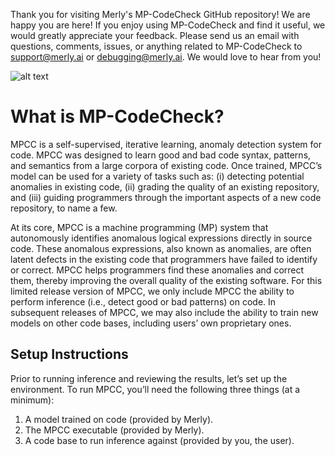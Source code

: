 Thank you for visiting Merly's MP-CodeCheck GitHub repository! We are happy you are here! If you enjoy using MP-CodeCheck and find it useful, we would greatly appreciate your feedback. Please send us an email with questions, comments, issues, or anything related to MP-CodeCheck to support@merly.ai or debugging@merly.ai. We would love to hear from you!

![alt text](https://media-exp1.licdn.com/dms/image/C4D0BAQEnOGFgvBPPXQ/company-logo_200_200/0/1649871676108?e=2147483647&v=beta&t=7Y_hfEZuVYKRw9upbFFEJ4POshxe_JGl3EhGJDpVvgg "Merly")

# What is MP-CodeCheck?
MPCC is a self-supervised, iterative learning, anomaly detection system for code. MPCC was designed to learn good and bad code syntax, patterns, and semantics from a large corpora of existing code. Once trained, MPCC’s model can be used for a variety of tasks such as: (i) detecting potential anomalies in existing code,
(ii) grading the quality of an existing repository, and (iii) guiding programmers through the important aspects of a new code
repository, to name a few.

At its core, MPCC is a machine programming (MP) system that autonomously identifies anomalous logical expressions directly
in source code. These anomalous expressions, also known as anomalies, are often latent defects in the existing code that
programmers have failed to identify or correct. MPCC helps programmers find these anomalies and correct them, thereby
improving the overall quality of the existing software. For this limited release version of MPCC, we only include MPCC the
ability to perform inference (i.e., detect good or bad patterns) on code. In subsequent releases of MPCC, we may also include
the ability to train new models on other code bases, including users’ own proprietary ones.

## Setup Instructions
Prior to running inference and reviewing the results, let’s set up the environment. To run MPCC, you’ll need the following three
things (at a minimum):
1. A model trained on code (provided by Merly).
2. The MPCC executable (provided by Merly).
3. A code base to run inference against (provided by you, the user).

